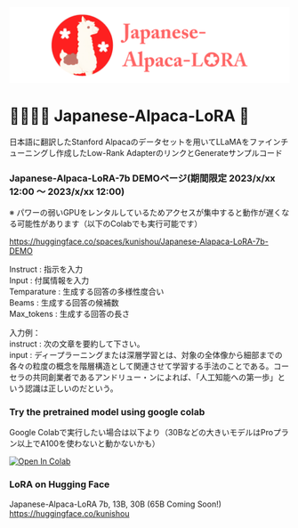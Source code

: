 <img src="https://github.com/kunishou/Japanese-Alpaca-LoRA/blob/main/image/top.png" alt="alpaca">
  
# 🦙🌲🤏🌸 Japanese-Alpaca-LoRA 🌸
日本語に翻訳したStanford Alpacaのデータセットを用いてLLaMAをファインチューニングし作成したLow-Rank AdapterのリンクとGenerateサンプルコード

### Japanese-Alpaca-LoRA-7b DEMOページ(期間限定 2023/x/xx 12:00 ～ 2023/x/xx 12:00)  
※ パワーの弱いGPUをレンタルしているためアクセスが集中すると動作が遅くなる可能性があります（以下のColabでも実行可能です）

https://huggingface.co/spaces/kunishou/Japanese-Alapaca-LoRA-7b-DEMO

Instruct : 指示を入力  
Input : 付属情報を入力  
Temparature : 生成する回答の多様性度合い    
Beams : 生成する回答の候補数  
Max_tokens : 生成する回答の長さ  

入力例：  
instruct : 次の文章を要約して下さい。  
input : ディープラーニングまたは深層学習とは、対象の全体像から細部までの各々の粒度の概念を階層構造として関連させて学習する手法のことである。コーセラの共同創業者であるアンドリュー・ンによれば、「人工知能への第一歩」という認識は正しいのだという。

### Try the pretrained model using google colab
Google Colabで実行したい場合は以下より（30Bなどの大きいモデルはProプラン以上でA100を使わないと動かないかも）

<a href="https://colab.research.google.com/github/kunishou/Japanese-Alpaca-LoRA/blob/main/generate_colb.ipynb" target="_blank"><img src="https://colab.research.google.com/assets/colab-badge.svg" alt="Open In Colab"/></a>

### LoRA on Hugging Face
Japanese-Alpaca-LoRA 7b, 13B, 30B (65B Coming Soon!)  
https://huggingface.co/kunishou
